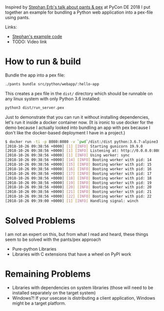 Inspired by [Stephan Erb's talk about pants &
pex](https://de.pycon.org/schedule/talks/python-with-and-without-pants/) at
PyCon DE 2018 I put together an example for bundling a Python web application
into a pex-file using pants.

Links:

- [Stephan's example code](https://github.com/StephanErb/pexample)
- TODO: Video link


# How to run & build

Bundle the app into a pex file: 

```bash
./pants bundle src/python/webapp/:hello-app
```

This creates a pex file in the `dist/` directory which should be runnable
on any linux system with only Python 3.6 installed:

```bash
python3 dist/run_server.pex
```

Just to demonstrate that you can run it without installing dependencies, let's
run it inside a docker container now. (It is ironic to use docker for the demo
because I actually looked into bundling an app with pex because I don't like
the docker-based deployment I have in a project.)

```bash
$ docker run -ti -p 8080:8080 -v `pwd`/dist:/dist python:3.6.7-alpine3.7 python /dist/run_server.pex
[2018-10-26 09:38:56 +0000] [1] [INFO] Starting gunicorn 19.9.0
[2018-10-26 09:38:56 +0000] [1] [INFO] Listening at: http://0.0.0.0:8080 (1)
[2018-10-26 09:38:56 +0000] [1] [INFO] Using worker: sync
[2018-10-26 09:38:56 +0000] [14] [INFO] Booting worker with pid: 14
[2018-10-26 09:38:56 +0000] [15] [INFO] Booting worker with pid: 15
[2018-10-26 09:38:56 +0000] [16] [INFO] Booting worker with pid: 16
[2018-10-26 09:38:56 +0000] [17] [INFO] Booting worker with pid: 17
[2018-10-26 09:38:56 +0000] [18] [INFO] Booting worker with pid: 18
[2018-10-26 09:38:56 +0000] [19] [INFO] Booting worker with pid: 19
[2018-10-26 09:38:56 +0000] [20] [INFO] Booting worker with pid: 20
[2018-10-26 09:38:56 +0000] [21] [INFO] Booting worker with pid: 21
[2018-10-26 09:38:56 +0000] [22] [INFO] Booting worker with pid: 22
[2018-10-26 09:39:00 +0000] [1] [INFO] Handling signal: winch
```

# Solved Problems
I am not an expert on this, but from what I read and heard, these things
seem to be solved with the pants/pex approach

- Pure-python Libraries
- Libraries with C extensions that have a wheel on PyPI work

# Remaining Problems

- Libraries with dependencies on system libraries (those will need to be
  installed separately on the target system)
- Windows?! If your usecase is distributing a client application, Windows might
  be a target platform.
